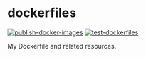 # dockerfiles

[![publish-docker-images](https://github.com/mazgi/dockerfiles/workflows/publish-docker-images/badge.svg)](https://github.com/mazgi/dockerfiles/actions?query=workflow%3Apublish-docker-images)
[![test-dockerfiles](https://github.com/mazgi/dockerfiles/workflows/test-dockerfiles/badge.svg)](https://github.com/mazgi/dockerfiles/actions?query=workflow%3Atest-dockerfiles)

My Dockerfile and related resources.
